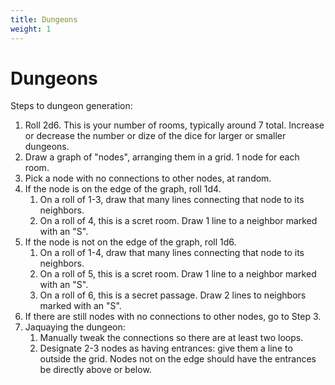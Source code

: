 ```yaml
---
title: Dungeons
weight: 1
---
```

# Dungeons

Steps to dungeon generation:

1. Roll 2d6. This is your number of rooms, typically around 7 total. Increase or decrease the number or dize of the dice for larger or smaller dungeons.
2. Draw a graph of "nodes", arranging them in a grid. 1 node for each room.
3. Pick a node with no connections to other nodes, at random.
4. If the node is on the edge of the graph, roll 1d4.
    1. On a roll of 1-3, draw that many lines connecting that node to its neighbors. 
    2. On a roll of 4, this is a scret room. Draw 1 line to a neighbor marked with an "S".
5. If the node is not on the edge of the graph, roll 1d6.
    1. On a roll of 1-4, draw that many lines connecting that node to its neighbors. 
    2. On a roll of 5, this is a scret room. Draw 1 line to a neighbor marked with an "S".
    3. On a roll of 6, this is a secret passage. Draw 2 lines to neighbors marked with an "S".
6. If there are still nodes with no connections to other nodes, go to Step 3.
7. Jaquaying the dungeon:
    1. Manually tweak the connections so there are at least two loops.
    2. Designate 2-3 nodes as having entrances: give them a line to outside the grid. Nodes not on the edge should have the entrances be directly above or below.
    
